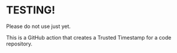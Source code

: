 # TESTING!

Please do not use just yet.

This is a GitHub action that creates a Trusted Timestamp for a code repository.

